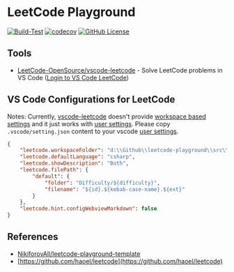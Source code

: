 # LeetCode Playground

[![Build-Test](https://github.com/mehdihadeli/leetcode-playground/actions/workflows/build-test.yml/badge.svg?branch=main&style=flat-square)](https://github.com/mehdihadeli/leetcode-playground/actions/workflows/build-test.yml)
[![codecov](https://codecov.io/gh/mehdihadeli/leetcode-playground/branch/main/graph/badge.svg?style=flat-square)](https://codecov.io/gh/mehdihadeli/leetcode-playground)
[![GitHub License](https://img.shields.io/github/license/mehdihadeli/leetcode-playground)](./LICENSE.md)

## Tools
- [LeetCode-OpenSource/vscode-leetcode](https://github.com/LeetCode-OpenSource/vscode-leetcode) - Solve LeetCode problems in VS Code ([Login to VS Code LeetCode](https://github.com/LeetCode-OpenSource/vscode-leetcode/issues/478#issuecomment-1046287835))

## VS Code Configurations for LeetCode

Notes: Currently, [vscode-leetcode](https://github.com/LeetCode-OpenSource/vscode-leetcode) doesn't provide [workspace based settings](https://code.visualstudio.com/docs/getstarted/settings#_workspace-settings) and it just works with [user settings](https://code.visualstudio.com/docs/getstarted/settings#_settingsjson). Please copy `.vscode/setting.json` content to your vscode [user settings](https://code.visualstudio.com/docs/getstarted/settings#_settingsjson).

``` json
{
    "leetcode.workspaceFolder": "d:\\Github\\leetcode-playground\\src\\LeetCodeSolutions",
    "leetcode.defaultLanguage": "csharp",
    "leetcode.showDescription": "Both",
    "leetcode.filePath": {
        "default": {
            "folder": "Difficulty/${difficulty}",
            "filename": "${id}.${kebab-case-name}.${ext}"
        }
    },
    "leetcode.hint.configWebviewMarkdown": false
}
```

## References
- [NikiforovAll/leetcode-playground-template](https://github.com/NikiforovAll/leetcode-playground-template)
- [https://github.com/haoel/leetcode](https://github.com/haoel/leetcode)
